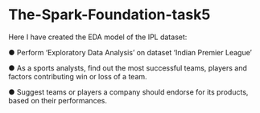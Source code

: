 # The-Spark-Foundation-task5
Here I have created the EDA model of the IPL dataset:

● Perform ‘Exploratory Data Analysis’ on dataset ‘Indian Premier League’

● As a sports analysts, find out the most successful teams, players and factors contributing win or loss of a team.

● Suggest teams or players a company should endorse for its products, based on their performances.
